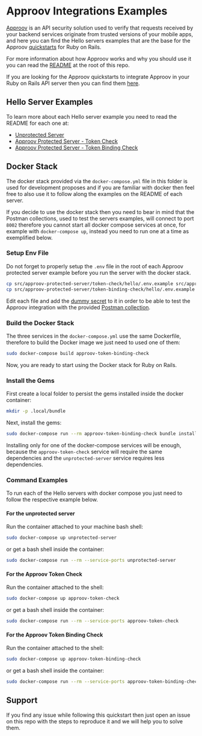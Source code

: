 # Approov Integrations Examples

[Approov](https://approov.io) is an API security solution used to verify that requests received by your backend services originate from trusted versions of your mobile apps, and here you can find the Hello servers examples that are the base for the Approov [quickstarts](/docs) for Ruby on Rails.

For more information about how Approov works and why you should use it you can read the [README](/README.md) at the root of this repo.

If you are looking for the Approov quickstarts to integrate Approov in your Ruby on Rails API server then you can find them [here](/docs).


## Hello Server Examples

To learn more about each Hello server example you need to read the README for each one at:

* [Unprotected Server](./src/unprotected-server/hello)
* [Approov Protected Server - Token Check](./src/approov-protected-server/token-check/hello)
* [Approov Protected Server - Token Binding Check](./src/approov-protected-server/token-binding-check/hello)


## Docker Stack

The docker stack provided via the `docker-compose.yml` file in this folder is used for development proposes and if you are familiar with docker then feel free to also use it to follow along the examples on the README of each server.

If you decide to use the docker stack then you need to bear in mind that the Postman collections, used to test the servers examples, will connect to port `8002` therefore you cannot start all docker compose services at once, for example with `docker-compose up`, instead you need to run one at a time as exemplified below.

### Setup Env File

Do not forget to properly setup the `.env` file in the root of each Approov protected server example before you run the server with the docker stack.

```bash
cp src/approov-protected-server/token-check/hello/.env.example src/approov-protected-server/token-check/hello/.env
cp src/approov-protected-server/token-binding-check/hello/.env.example src/approov-protected-server/token-binding-check/hello/.env
```

Edit each file and add the [dummy secret](/README.md#the-dummy-secret) to it in order to be able to test the Approov integration with the provided [Postman collection](https://github.com/approov/postman-collections/blob/master/quickstarts/hello-world/hello-world.postman_curl_requests_examples.md).

### Build the Docker Stack

The three services in the `docker-compose.yml` use the same Dockerfile, therefore to build the Docker image we just need to used one of them:

```bash
sudo docker-compose build approov-token-binding-check
```

Now, you are ready to start using the Docker stack for Ruby on Rails.


### Install the Gems

First create a local folder to persist the gems installed inside the docker container:

```bash
mkdir -p .local/bundle
```

Next, install the gems:

```bash
sudo docker-compose run --rm approov-token-binding-check bundle install
```

Installing only for one of the docker-compose services will be enough, because the `approov-token-check` service will require the same dependencies and the `unprotected-server` service requires less dependencies.

### Command Examples

To run each of the Hello servers with docker compose you just need to follow the respective example below.

#### For the unprotected server

Run the container attached to your machine bash shell:

```bash
sudo docker-compose up unprotected-server
```

or get a bash shell inside the container:

```bash
sudo docker-compose run --rm --service-ports unprotected-server
```

#### For the Approov Token Check

Run the container attached to the shell:

```bash
sudo docker-compose up approov-token-check
```

or get a bash shell inside the container:

```bash
sudo docker-compose run --rm --service-ports approov-token-check
```

#### For the Approov Token Binding Check

Run the container attached to the shell:

```bash
sudo docker-compose up approov-token-binding-check
```

or get a bash shell inside the container:

```bash
sudo docker-compose run --rm --service-ports approov-token-binding-check
```

## Support

If you find any issue while following this quickstart then just open an issue on this repo with the steps to reproduce it and we will help you to solve them.
